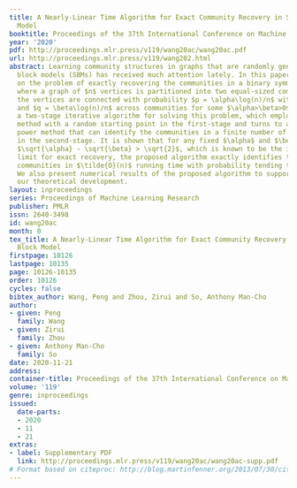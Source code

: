 ```yaml
---
title: A Nearly-Linear Time Algorithm for Exact Community Recovery in Stochastic Block
  Model
booktitle: Proceedings of the 37th International Conference on Machine Learning
year: '2020'
pdf: http://proceedings.mlr.press/v119/wang20ac/wang20ac.pdf
url: http://proceedings.mlr.press/v119/wang202.html
abstract: Learning community structures in graphs that are randomly generated by stochastic
  block models (SBMs) has received much attention lately. In this paper, we focus
  on the problem of exactly recovering the communities in a binary symmetric SBM,
  where a graph of $n$ vertices is partitioned into two equal-sized communities and
  the vertices are connected with probability $p = \alpha\log(n)/n$ within communities
  and $q = \beta\log(n)/n$ across communities for some $\alpha>\beta>0$. We propose
  a two-stage iterative algorithm for solving this problem, which employs the power
  method with a random starting point in the first-stage and turns to a generalized
  power method that can identify the communities in a finite number of iterations
  in the second-stage. It is shown that for any fixed $\alpha$ and $\beta$ such that
  $\sqrt{\alpha} - \sqrt{\beta} > \sqrt{2}$, which is known to be the information-theoretical
  limit for exact recovery, the proposed algorithm exactly identifies the underlying
  communities in $\tilde{O}(n)$ running time with probability tending to one as $n\rightarrow\infty$.
  We also present numerical results of the proposed algorithm to support and complement
  our theoretical development.
layout: inproceedings
series: Proceedings of Machine Learning Research
publisher: PMLR
issn: 2640-3498
id: wang20ac
month: 0
tex_title: A Nearly-Linear Time Algorithm for Exact Community Recovery in Stochastic
  Block Model
firstpage: 10126
lastpage: 10135
page: 10126-10135
order: 10126
cycles: false
bibtex_author: Wang, Peng and Zhou, Zirui and So, Anthony Man-Cho
author:
- given: Peng
  family: Wang
- given: Zirui
  family: Zhou
- given: Anthony Man-Cho
  family: So
date: 2020-11-21
address: 
container-title: Proceedings of the 37th International Conference on Machine Learning
volume: '119'
genre: inproceedings
issued:
  date-parts:
  - 2020
  - 11
  - 21
extras:
- label: Supplementary PDF
  link: http://proceedings.mlr.press/v119/wang20ac/wang20ac-supp.pdf
# Format based on citeproc: http://blog.martinfenner.org/2013/07/30/citeproc-yaml-for-bibliographies/
---
```


